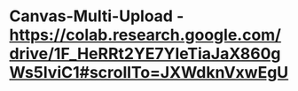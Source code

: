 # Canvas-Multi-Upload - https://colab.research.google.com/drive/1F_HeRRt2YE7YIeTiaJaX860gWs5IviC1#scrollTo=JXWdknVxwEgU
